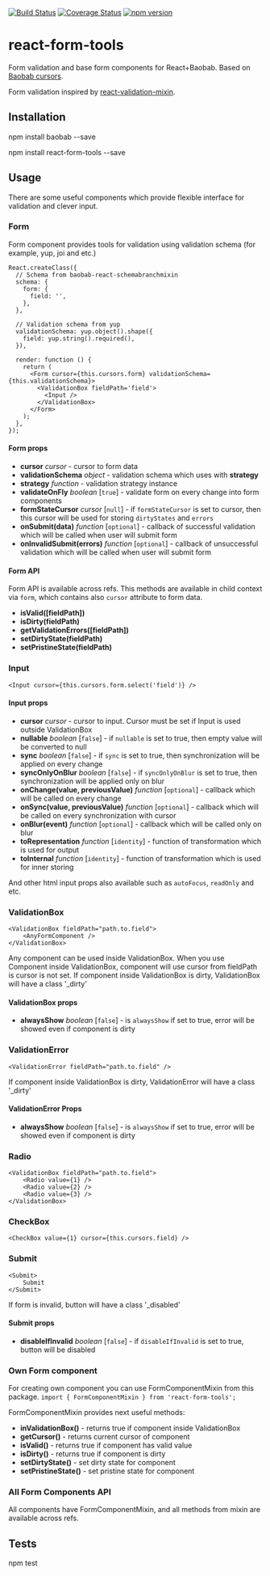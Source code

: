 [![Build Status](https://travis-ci.org/Brogency/baobab-react-schemabranchmixin.svg)](https://travis-ci.org/Brogency/react-form-tools)
[![Coverage Status](https://coveralls.io/repos/Brogency/react-form-tools/badge.svg?branch=master&service=github)](https://coveralls.io/github/Brogency/react-form-tools?branch=master)
[![npm version](https://badge.fury.io/js/react-form-tools.svg)](https://badge.fury.io/js/react-form-tools)

react-form-tools
=========

Form validation and base form components for React+Baobab.
Based on [Baobab cursors](https://github.com/Yomguithereal/baobab).

Form validation inspired by [react-validation-mixin](https://github.com/jurassix/react-validation-mixin).

## Installation

  npm install baobab --save

  npm install react-form-tools --save

## Usage

There are some useful components which provide flexible interface for validation and clever input.

### Form

Form component provides tools for validation using validation schema (for example, yup, joi and etc.)

```
React.createClass({
  // Schema from baobab-react-schemabranchmixin
  schema: {
    form: {
      field: '',
    },
  },

  // Validation schema from yup
  validationSchema: yup.object().shape({
    field: yup.string().required(),
  }),

  render: function () {
    return (
      <Form cursor={this.cursors.form} validationSchema={this.validationSchema}>
        <ValidationBox fieldPath='field'>
          <Input />
        </ValidationBox>
      </Form>
    );
  },
});
```

#### Form props

* **cursor** *cursor* - cursor to form data
* **validationSchema** *object* - validation schema which uses with **strategy**
* **strategy** *function* - validation strategy instance
* **validateOnFly** *boolean* [`true`] - validate form on every change into form components
* **formStateCursor** *cursor* [`null`] - if `formStateCursor` is set to cursor,
then this cursor will be used for storing `dirtyStates` and `errors`
* **onSubmit(data)** *function* [`optional`] - callback of successful validation which will be called when user will submit form
* **onInvalidSubmit(errors)** *function* [`optional`] - callback of unsuccessful validation which will be called when user will submit form

#### Form API

Form API is available across refs. This methods are available in child context via `form`, which contains also `cursor` attribute to form data.

* **isValid([fieldPath])**
* **isDirty(fieldPath)**
* **getValidationErrors([fieldPath])**
* **setDirtyState(fieldPath)**
* **setPristineState(fieldPath)**

### Input

```
<Input cursor={this.cursors.form.select('field')} />
```

#### Input props

* **cursor** *cursor* - cursor to input. Cursor must be set if Input is used outside ValidationBox
* **nullable** *boolean* [`false`] - if `nullable` is set to true, then empty value will be converted to null
* **sync** *boolean* [`false`] - if `sync` is set to true, then synchronization will be applied on every change
* **syncOnlyOnBlur** *boolean* [`false`] - if `syncOnlyOnBlur` is set to true, then synchronization will be applied only on blur
* **onChange(value, previousValue)** *function* [`optional`] - callback which will be called on every change
* **onSync(value, previousValue)** *function* [`optional`] - callback which will be called on every synchronization with cursor
* **onBlur(event)** *function* [`optional`] - callback which will be called only on blur
* **toRepresentation** *function* [`identity`] - function of transformation which is used for output
* **toInternal** *function* [`identity`] - function of transformation which is used for inner storing

And other html input props also available such as `autoFocus`, `readOnly` and etc.

### ValidationBox

```
<ValidationBox fieldPath="path.to.field">
    <AnyFormComponent />
</ValidationBox>
```

Any component can be used inside ValidationBox. When you use Component inside ValidationBox, component will use cursor
from fieldPath is cursor is not set.
If component inside ValidationBox is dirty, ValidationBox will have a class '_dirty'

#### ValidationBox props

* **alwaysShow** *boolean* [`false`] - is `alwaysShow` if set to true, error will be showed even if component is dirty

### ValidationError

```
<ValidationError fieldPath="path.to.field" />
```

If component inside ValidationBox is dirty, ValidationError will have a class '_dirty'

#### ValidationError Props

* **alwaysShow** *boolean* [`false`] - is `alwaysShow` if set to true, error will be showed even if component is dirty

### Radio

```
<ValidationBox fieldPath="path.to.field">
    <Radio value={1} />
    <Radio value={2} />
    <Radio value={3} />
</ValidationBox>
```

### CheckBox

```
<CheckBox value={1} cursor={this.cursors.field} />
```

### Submit

```
<Submit>
    Submit
</Submit>
```

If form is invalid, button will have a class '_disabled'

#### Submit props

* **disableIfInvalid** *boolean* [`false`] - if `disableIfInvalid` is set to true, button will be disabled

### Own Form component

For creating own component you can use FormComponentMixin from this package.
`import { FormComponentMixin } from 'react-form-tools';`

FormComponentMixin provides next useful methods:
* **inValidationBox()** - returns true if component inside ValidationBox
* **getCursor()** - returns current cursor of component
* **isValid()** - returns true if component has valid value
* **isDirty()** - returns true if component is dirty
* **setDirtyState()** - set dirty state for component
* **setPristineState()** - set pristine state for component

### All Form Components API

All components have FormComponentMixin, and all methods from mixin are available across refs.

## Tests

  npm test
